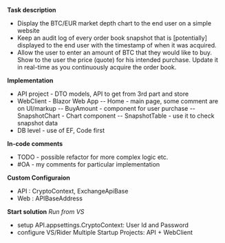 **Task description** 
- Display the BTC/EUR market depth chart to the end user on a simple website
- Keep an audit log of every order book snapshot that is [potentially] displayed to the end user with the timestamp of when it was acquired.
- Allow the user to enter an amount of BTC that they would like to buy. Show to the user the price (quote) for his intended purchase. Update it in real-time as you continuously acquire the order book. 

**Implementation**
- API project - DTO models, API to get from 3rd part and store
- WebClient - Blazor Web App
-- Home - main page, some comment are on UI/markup
-- BuyAmount - component for user purchase 
-- SnapshotChart - Chart component
-- SnapshotTable - use it to check snapshot data
- DB level - use of EF, Code first

**In-code comments**
- TODO - possible refactor for more complex logic etc.
- #OA - my comments for particular implementation

**Custom Configuraion**
- API : CryptoContext, ExchangeApiBase
- Web : APIBaseAddress 

**Start solution**
_Run from VS_
- setup API.appsettings.CryptoContext: User Id and Password
- configure VS/Rider Multiple Startup Projects: API + WebClient